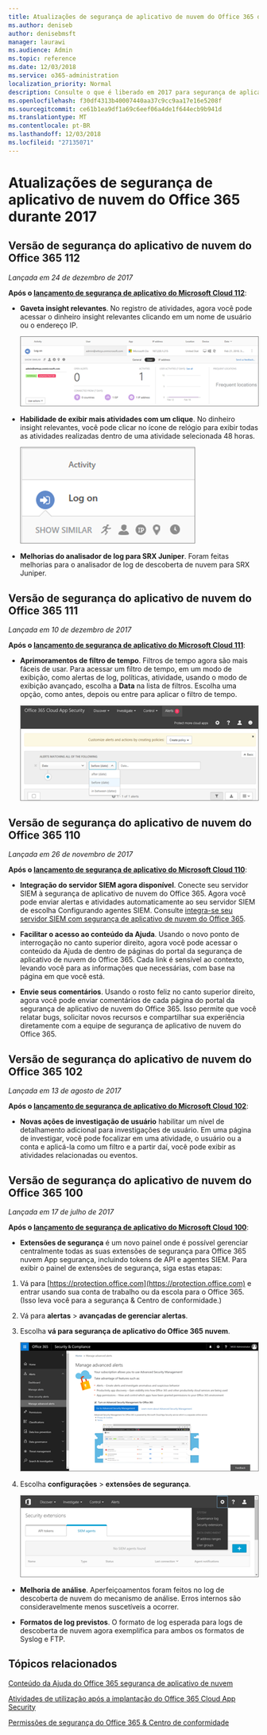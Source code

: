 ```yaml
---
title: Atualizações de segurança de aplicativo de nuvem do Office 365 durante 2017
ms.author: deniseb
author: denisebmsft
manager: laurawi
ms.audience: Admin
ms.topic: reference
ms.date: 12/03/2018
ms.service: o365-administration
localization_priority: Normal
description: Consulte o que é liberado em 2017 para segurança de aplicativo de nuvem do Office 365
ms.openlocfilehash: f30df4313b40007440aa37c9cc9aa17e16e5208f
ms.sourcegitcommit: ce61b1ea9df1a69c6eef06a4de1f644ecb9b941d
ms.translationtype: MT
ms.contentlocale: pt-BR
ms.lasthandoff: 12/03/2018
ms.locfileid: "27135071"
---
```

# <a name="office-365-cloud-app-security-updates-during-2017"></a>Atualizações de segurança de aplicativo de nuvem do Office 365 durante 2017
    
## <a name="office-365-cloud-app-security-release-112"></a>Versão de segurança do aplicativo de nuvem do Office 365 112

*Lançada em 24 de dezembro de 2017* 
  
**Após o [lançamento de segurança de aplicativo do Microsoft Cloud 112](https://docs.microsoft.com/cloud-app-security/release-notes#cloud-app-security-release-112)**: 
  
- **Gaveta insight relevantes**. No registro de atividades, agora você pode acessar o dinheiro insight relevantes clicando em um nome de usuário ou o endereço IP. 
    
    ![Clique em um nome de usuário ou o endereço IP para ver o dinheiro insight relevantes no log de atividade.](media/8e32b3fa-8c0c-4c5e-b248-fe7d7e1b516d.png)
  
- **Habilidade de exibir mais atividades com um clique**. No dinheiro insight relevantes, você pode clicar no ícone de relógio para exibir todas as atividades realizadas dentro de uma atividade selecionada 48 horas. 
    
    ![No dinheiro ideias relevantes, você pode clicar no ícone de relógio para ver as atividades realizadas dentro de uma atividade selecionada 48 horas](media/c6c96aa0-98e5-4205-8873-45f8d6fd0843.png)
  
- **Melhorias do analisador de log para SRX Juniper**. Foram feitas melhorias para o analisador de log de descoberta de nuvem para SRX Juniper. 
    
## <a name="office-365-cloud-app-security-release-111"></a>Versão de segurança do aplicativo de nuvem do Office 365 111

*Lançada em 10 de dezembro de 2017* 
  
**Após o [lançamento de segurança de aplicativo do Microsoft Cloud 111](https://docs.microsoft.com/cloud-app-security/release-notes#cloud-app-security-release-111)**: 
  
- **Aprimoramentos de filtro de tempo**. Filtros de tempo agora são mais fáceis de usar. Para acessar um filtro de tempo, em um modo de exibição, como alertas de log, políticas, atividade, usando o modo de exibição avançado, escolha a **Data** na lista de filtros. Escolha uma opção, como antes, depois ou entre para aplicar o filtro de tempo. 
    
    ![Use o filtro de data para exibir informações antes, depois ou entre datas.](media/9dbb2a10-f68f-413b-8b4e-88911152cb92.png)
  
## <a name="office-365-cloud-app-security-release-110"></a>Versão de segurança do aplicativo de nuvem do Office 365 110

*Lançada em 26 de novembro de 2017* 
  
**Após o [lançamento de segurança de aplicativo do Microsoft Cloud 110](https://docs.microsoft.com/cloud-app-security/release-notes#cloud-app-security-release-110)**: 
  
- **Integração do servidor SIEM agora disponível**. Conecte seu servidor SIEM à segurança de aplicativo de nuvem do Office 365. Agora você pode enviar alertas e atividades automaticamente ao seu servidor SIEM de escolha Configurando agentes SIEM. Consulte [integra-se seu servidor SIEM com segurança de aplicativo de nuvem do Office 365](integrate-your-siem-server-with-office-365-cas.md).
    
- **Facilitar o acesso ao conteúdo da Ajuda**. Usando o novo ponto de interrogação no canto superior direito, agora você pode acessar o conteúdo da Ajuda de dentro de páginas do portal da segurança de aplicativo de nuvem do Office 365. Cada link é sensível ao contexto, levando você para as informações que necessárias, com base na página em que você está. 
    
- **Envie seus comentários**. Usando o rosto feliz no canto superior direito, agora você pode enviar comentários de cada página do portal da segurança de aplicativo de nuvem do Office 365. Isso permite que você relatar bugs, solicitar novos recursos e compartilhar sua experiência diretamente com a equipe de segurança de aplicativo de nuvem do Office 365. 
    
## <a name="office-365-cloud-app-security-release-102"></a>Versão de segurança do aplicativo de nuvem do Office 365 102

*Lançada em 13 de agosto de 2017* 
  
**Após o [lançamento de segurança de aplicativo do Microsoft Cloud 102](https://docs.microsoft.com/cloud-app-security/release-notes#cloud-app-security-release-102)**: 
  
- **Novas ações de investigação de usuário** habilitar um nível de detalhamento adicional para investigações de usuário. Em uma página de investigar, você pode focalizar em uma atividade, o usuário ou a conta e aplicá-la como um filtro e a partir daí, você pode exibir as atividades relacionadas ou eventos. 
    
## <a name="office-365-cloud-app-security-release-100"></a>Versão de segurança do aplicativo de nuvem do Office 365 100

*Lançada em 17 de julho de 2017* 
  
**Após o [lançamento de segurança de aplicativo do Microsoft Cloud 100](https://docs.microsoft.com/cloud-app-security/release-notes#cloud-app-security-release-100)**: 
  
- **Extensões de segurança** é um novo painel onde é possível gerenciar centralmente todas as suas extensões de segurança para Office 365 nuvem App segurança, incluindo tokens de API e agentes SIEM. Para exibir o painel de extensões de segurança, siga estas etapas: 
    
1. Vá para [https://protection.office.com](https://protection.office.com) e entrar usando sua conta de trabalho ou da escola para o Office 365. (Isso leva você para a segurança &amp; Centro de conformidade.) 
    
2. Vá para **alertas** \> **avançadas de gerenciar alertas**.
    
3. Escolha **vá para segurança de aplicativo do Office 365 nuvem**.
    
    ![Na segurança &amp; Centro de conformidade, escolha alertas \> gerenciar avançadas alertas \> vá para gerenciamento de segurança avançada](media/9792b121-9cd4-4faa-a6e0-81cfab4bf2f2.png)
  
4. Escolha **configurações** \> **extensões de segurança**.
    
    ![No portal do ASM, escolha configurações \> extensões de segurança](media/f03d47a1-91ff-41b9-9baf-b514cffe41a8.png)
  
- **Melhoria de análise**. Aperfeiçoamentos foram feitos no log de descoberta de nuvem do mecanismo de análise. Erros internos são consideravelmente menos suscetíveis a ocorrer. 
    
- **Formatos de log previstos**. O formato de log esperada para logs de descoberta de nuvem agora exemplifica para ambos os formatos de Syslog e FTP. 
    
## <a name="related-topics"></a>Tópicos relacionados

[Conteúdo da Ajuda do Office 365 segurança de aplicativo de nuvem](office-365-cas-help.md)
  
[Atividades de utilização após a implantação do Office 365 Cloud App Security](utilization-activities-for-ocas.md)
  
[Permissões de segurança do Office 365 &amp; Centro de conformidade](permissions-in-the-security-and-compliance-center.md)
  

